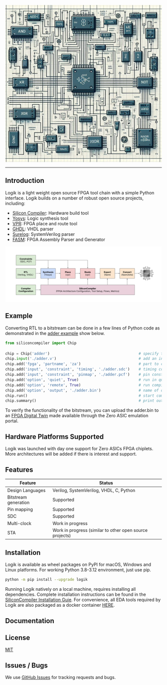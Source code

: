 
![image info](images/logik_logo.jpg)

----

## Introduction

Logik is a light weight open source FPGA tool chain with a simple Python interface. Logik builds on a number of robust open source projects, including:

* [Silicon Compiler](https://github.com/siliconcompiler/siliconcompiler): Hardware build tool
* [Yosys](https://github.com/YosysHQ/yosys): Logic synthesis tool
* [VPR](https://github.com/verilog-to-routing/vtr-verilog-to-routing): FPGA place and route tool
* [GHDL](https://ghdl.github.io/ghdl/): VHDL parser
* [Surelog](https://github.com/chipsalliance/Surelog): SystemVerilog parser
* [FASM](https://github.com/chipsalliance/fasm): FPGA Assembly Parser and Generator

![image info](images/logik_flow.svg)

## Example

Converting RTL to a bitstream can be done in a few lines of Python code as demonstrated in the [adder example](/examples/adder) show below.

```python
from siliconcompiler import Chip

chip = Chip('adder')                                        # specify the top module
chip.input('./adder.v')                                     # add an input file
chip.add('fpga', 'partname', 'za')                          # part to compile for
chip.add('input', 'constraint', 'timing', './adder.sdc')    # timing constraints file
chip.add('input', 'constraint', 'pinmap', './adder.pcf')    # pin constraints file
chip.add('option', 'quiet', True)                           # run in quiet mode
chip.add('option', 'remote', True)                          # run compiler through siliconcompiler.com
chip.add('option', 'output', './adder.bin')                 # name of output bitstream file
chip.run()                                                  # start compilation
chip.summary()                                              # print out a summary of compiler run
```

To verify the functionality of the bitstream, you can upload the adder.bin to an [FPGA Digital Twin](https://www.zeroasic.com/emulation?demo=fpga) made available through the Zero ASIC emulation portal.


## Hardware Platforms Supported

Logik was launched with day one support for Zero ASICs FPGA chiplets. More architectures will be added if there is interest and support.

## Features

| Feature              | Status |
|----------------------|--------|
| Design Languages     | Verilog, SystemVerilog, VHDL, C, Python
| Bitstream generation | Supported
| Pin mapping          | Supported
| SDC                  | Supported
| Multi-clock          | Work in progress
| STA                  | Work in progress (similar to other open source projects)

## Installation

Logik is available as wheel packages on PyPI for macOS, Windows and Linux platforms. For working Python 3.8-3.12 environment, just use pip.

```sh
python -m pip install --upgrade logik
```

Running Logik natively on a local machine, requires installing all dependencies. Complete installation instructions can be found in the [SiliconCompiler Installation Guie](). For convenience, all EDA tools required by Logik are also packaged as a docker container [HERE]().

## Documentation

## License

[MIT](LICENSE)

## Issues / Bugs
We use [GitHub Issues](https://github.com/zeroasiccorp/logik/issues) for tracking requests and bugs.
